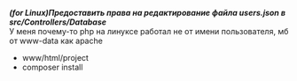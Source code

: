 ***(for Linux)Предоставить права на редактирование файла users.json в src/Controllers/Database***<br>
У меня почему-то php на линуксе работал не от имени пользователя, мб от www-data как apache
- www/html/project
- composer install
